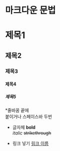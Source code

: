 # 마크다운 문법

# 제목1
## 제목2
### 제목3
#### 제목4
##### 제목5

*줄바꿈
끝에 <br> 붙이거나 스페이스바 두번

* 글자체
**bold**<br>
_italic_
~~strikethrough~~

* 링크 넣기
[링크 이름](www.naver.com)
